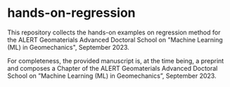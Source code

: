 # hands-on-regression

This repository collects the hands-on examples on regression method  for the ALERT Geomaterials Advanced Doctoral School on "Machine Learning (ML) in Geomechanics", September 2023.

For completeness, the provided manuscript is, at the time being, a preprint and composes a Chapter of the ALERT Geomaterials Advanced Doctoral School on ”Machine Learning (ML) in Geomechanics”, September 2023.
